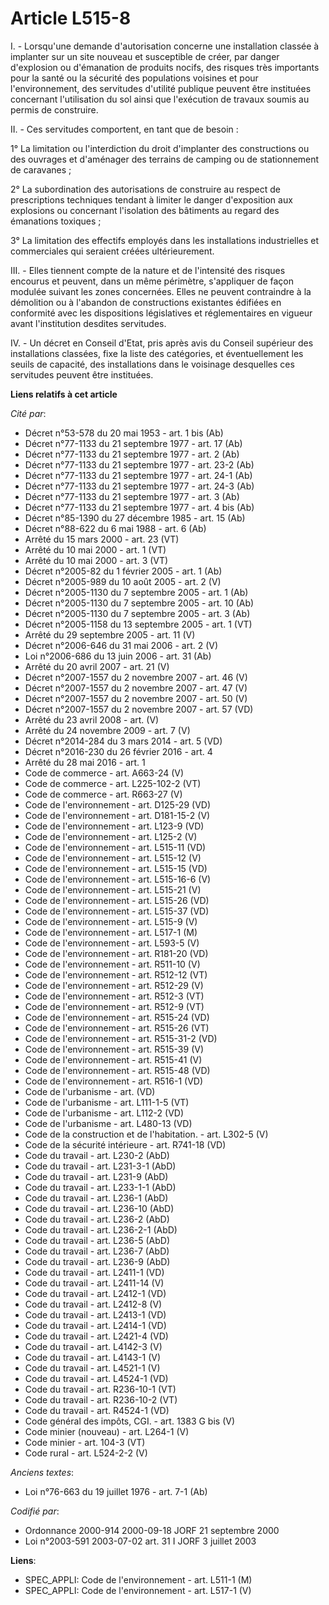 # Article L515-8

I. - Lorsqu'une demande d'autorisation concerne une installation classée à implanter sur un site nouveau et susceptible de
créer, par danger d'explosion ou d'émanation de produits nocifs, des risques très importants pour la santé ou la sécurité des
populations voisines et pour l'environnement, des servitudes d'utilité publique peuvent être instituées concernant
l'utilisation du sol ainsi que l'exécution de travaux soumis au permis de construire.

II. - Ces servitudes comportent, en tant que de besoin :

1° La limitation ou l'interdiction du droit d'implanter des constructions ou des ouvrages et d'aménager des terrains de
camping ou de stationnement de caravanes ;

2° La subordination des autorisations de construire au respect de prescriptions techniques tendant à limiter le danger
d'exposition aux explosions ou concernant l'isolation des bâtiments au regard des émanations toxiques ;

3° La limitation des effectifs employés dans les installations industrielles et commerciales qui seraient créées
ultérieurement.

III. - Elles tiennent compte de la nature et de l'intensité des risques encourus et peuvent, dans un même périmètre,
s'appliquer de façon modulée suivant les zones concernées. Elles ne peuvent contraindre à la démolition ou à l'abandon de
constructions existantes édifiées en conformité avec les dispositions législatives et réglementaires en vigueur avant
l'institution desdites servitudes.

IV. - Un décret en Conseil d'Etat, pris après avis du Conseil supérieur des installations classées, fixe la liste des
catégories, et éventuellement les seuils de capacité, des installations dans le voisinage desquelles ces servitudes peuvent
être instituées.

**Liens relatifs à cet article**

_Cité par_:

  - Décret n°53-578 du 20 mai 1953 - art. 1 bis (Ab)
  - Décret n°77-1133 du 21 septembre 1977 - art. 17 (Ab)
  - Décret n°77-1133 du 21 septembre 1977 - art. 2 (Ab)
  - Décret n°77-1133 du 21 septembre 1977 - art. 23-2 (Ab)
  - Décret n°77-1133 du 21 septembre 1977 - art. 24-1 (Ab)
  - Décret n°77-1133 du 21 septembre 1977 - art. 24-3 (Ab)
  - Décret n°77-1133 du 21 septembre 1977 - art. 3 (Ab)
  - Décret n°77-1133 du 21 septembre 1977 - art. 4 bis (Ab)
  - Décret n°85-1390 du 27 décembre 1985 - art. 15 (Ab)
  - Décret n°88-622 du 6 mai 1988 - art. 6 (Ab)
  - Arrêté du 15 mars 2000 - art. 23 (VT)
  - Arrêté du 10 mai 2000 - art. 1 (VT)
  - Arrêté du 10 mai 2000 - art. 3 (VT)
  - Décret n°2005-82 du 1 février 2005 - art. 1 (Ab)
  - Décret n°2005-989 du 10 août 2005 - art. 2 (V)
  - Décret n°2005-1130 du 7 septembre 2005 - art. 1 (Ab)
  - Décret n°2005-1130 du 7 septembre 2005 - art. 10 (Ab)
  - Décret n°2005-1130 du 7 septembre 2005 - art. 3 (Ab)
  - Décret n°2005-1158 du 13 septembre 2005 - art. 1 (VT)
  - Arrêté du 29 septembre 2005 - art. 11 (V)
  - Décret n°2006-646 du 31 mai 2006 - art. 2 (V)
  - Loi n°2006-686 du 13 juin 2006 - art. 31 (Ab)
  - Arrêté du 20 avril 2007 - art. 21 (V)
  - Décret n°2007-1557 du 2 novembre 2007 - art. 46 (V)
  - Décret n°2007-1557 du 2 novembre 2007 - art. 47 (V)
  - Décret n°2007-1557 du 2 novembre 2007 - art. 50 (V)
  - Décret n°2007-1557 du 2 novembre 2007 - art. 57 (VD)
  - Arrêté du 23 avril 2008 - art. (V)
  - Arrêté du 24 novembre 2009 - art. 7 (V)
  - Décret n°2014-284 du 3 mars 2014 - art. 5 (VD)
  - Décret n°2016-230 du 26 février 2016 - art. 4
  - Arrêté du 28 mai 2016 - art. 1
  - Code de commerce - art. A663-24 (V)
  - Code de commerce - art. L225-102-2 (VT)
  - Code de commerce - art. R663-27 (V)
  - Code de l'environnement - art. D125-29 (VD)
  - Code de l'environnement - art. D181-15-2 (V)
  - Code de l'environnement - art. L123-9 (VD)
  - Code de l'environnement - art. L125-2 (V)
  - Code de l'environnement - art. L515-11 (VD)
  - Code de l'environnement - art. L515-12 (V)
  - Code de l'environnement - art. L515-15 (VD)
  - Code de l'environnement - art. L515-16-6 (V)
  - Code de l'environnement - art. L515-21 (V)
  - Code de l'environnement - art. L515-26 (VD)
  - Code de l'environnement - art. L515-37 (VD)
  - Code de l'environnement - art. L515-9 (V)
  - Code de l'environnement - art. L517-1 (M)
  - Code de l'environnement - art. L593-5 (V)
  - Code de l'environnement - art. R181-20 (VD)
  - Code de l'environnement - art. R511-10 (V)
  - Code de l'environnement - art. R512-12 (VT)
  - Code de l'environnement - art. R512-29 (V)
  - Code de l'environnement - art. R512-3 (VT)
  - Code de l'environnement - art. R512-9 (VT)
  - Code de l'environnement - art. R515-24 (VD)
  - Code de l'environnement - art. R515-26 (VT)
  - Code de l'environnement - art. R515-31-2 (VD)
  - Code de l'environnement - art. R515-39 (V)
  - Code de l'environnement - art. R515-41 (V)
  - Code de l'environnement - art. R515-48 (VD)
  - Code de l'environnement - art. R516-1 (VD)
  - Code de l'urbanisme - art. (VD)
  - Code de l'urbanisme - art. L111-1-5 (VT)
  - Code de l'urbanisme - art. L112-2 (VD)
  - Code de l'urbanisme - art. L480-13 (VD)
  - Code de la construction et de l'habitation. - art. L302-5 (V)
  - Code de la sécurité intérieure - art. R741-18 (VD)
  - Code du travail - art. L230-2 (AbD)
  - Code du travail - art. L231-3-1 (AbD)
  - Code du travail - art. L231-9 (AbD)
  - Code du travail - art. L233-1-1 (AbD)
  - Code du travail - art. L236-1 (AbD)
  - Code du travail - art. L236-10 (AbD)
  - Code du travail - art. L236-2 (AbD)
  - Code du travail - art. L236-2-1 (AbD)
  - Code du travail - art. L236-5 (AbD)
  - Code du travail - art. L236-7 (AbD)
  - Code du travail - art. L236-9 (AbD)
  - Code du travail - art. L2411-1 (VD)
  - Code du travail - art. L2411-14 (V)
  - Code du travail - art. L2412-1 (VD)
  - Code du travail - art. L2412-8 (V)
  - Code du travail - art. L2413-1 (VD)
  - Code du travail - art. L2414-1 (VD)
  - Code du travail - art. L2421-4 (VD)
  - Code du travail - art. L4142-3 (V)
  - Code du travail - art. L4143-1 (V)
  - Code du travail - art. L4521-1 (V)
  - Code du travail - art. L4524-1 (VD)
  - Code du travail - art. R236-10-1 (VT)
  - Code du travail - art. R236-10-2 (VT)
  - Code du travail - art. R4524-1 (VD)
  - Code général des impôts, CGI. - art. 1383 G bis (V)
  - Code minier (nouveau) - art. L264-1 (V)
  - Code minier - art. 104-3 (VT)
  - Code rural - art. L524-2-2 (V)

_Anciens textes_:

  - Loi n°76-663 du 19 juillet 1976 - art. 7-1 (Ab)

_Codifié par_:

  - Ordonnance 2000-914 2000-09-18 JORF 21 septembre 2000
  - Loi n°2003-591 2003-07-02 art. 31 I JORF 3 juillet 2003

**Liens**:

  - SPEC_APPLI: Code de l'environnement - art. L511-1 (M)
  - SPEC_APPLI: Code de l'environnement - art. L517-1 (V)
